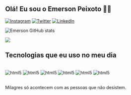 ## Olá! Eu sou o Emerson Peixoto 👨‍💻

[![Instagram](https://img.shields.io/badge/Instagram-E4405F?style=for-the-badge&logo=instagram&logoColor=white)](https://www.instagram.com/2002_peixoto/)
[![Twitter](https://img.shields.io/badge/Twitter-1DA1F2?style=for-the-badge&logo=twitter&logoColor=white)](https://twitter.com/Peixoto077)
[![LinkedIn](https://img.shields.io/badge/LinkedIn-0077B5?style=for-the-badge&logo=linkedin&logoColor=white)](https://www.linkedin.com/in/emerson-peixoto-b89b421a8/)

![Emerson GitHub stats](https://github-readme-stats.vercel.app/api?username=emersonpeixoto&show_icons=true&theme=dracula)

![](https://github.com/emersonpeixoto/snk/raw/output/github-contribution-grid-snake.svg)

## Tecnologias que eu uso no meu dia

<div style="display: inline_block"><br/>
<img align="center" alt="html5" src="https://img.shields.io/badge/HTML5-E34F26?style=for-the-badge&logo=html5&logoColor=white" />
<img align="center" alt="html5" src="https://img.shields.io/badge/Python-14354C?style=for-the-badge&logo=python&logoColor=white" />
<img align="center" alt="html5" src="https://img.shields.io/badge/JavaScript-323330?style=for-the-badge&logo=javascript&logoColor=F7DF1E" />
<img align="center" alt="html5" src="https://img.shields.io/badge/CSS-239120?&style=for-the-badge&logo=css3&logoColor=white" />
<img align="center" alt="html5" src="https://img.shields.io/badge/Linux-FCC624?style=for-the-badge&logo=linux&logoColor=black" />
<img align="center" alt="html5" src=	https://img.shields.io/badge/Canva-%2300C4CC.svg?&style=for-the-badge&logo=Canva&logoColor=white />
</div><br/>

Milagres só acontecem com as pessoas que não desistem.
